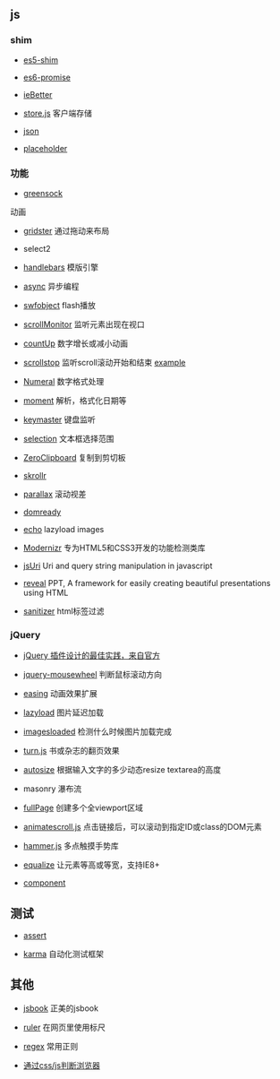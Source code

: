 ﻿## js

### shim

* [es5-shim](https://github.com/kriskowal/es5-shim)

* [es6-promise](https://github.com/jakearchibald/es6-promise)

* [ieBetter](https://github.com/zhangxinxu/ieBetter.js)

* [store.js](https://github.com/marcuswestin/store.js)
客户端存储

* [json](http://www.json.org/)

* [placeholder](https://github.com/mathiasbynens/jquery-placeholder)

### 功能

* [greensock](https://github.com/greensock/GreenSock-JS)

动画

* [gridster](https://github.com/ducksboard/gridster.js)
通过拖动来布局

* select2

* [handlebars](http://handlebarsjs.com/)
模版引擎

* [async](https://github.com/caolan/async)
异步编程

* [swfobject](https://github.com/swfobject/swfobject)
flash播放

* [scrollMonitor](https://github.com/sakabako/scrollMonitor)
监听元素出现在视口

* [countUp](https://github.com/inorganik/countUp.js)
数字增长或减小动画

* [scrollstop](http://james.padolsey.com/javascript/special-scroll-events-for-jquery/)
监听scroll滚动开始和结束 [example](http://www.ghugo.com/special-scroll-events-for-jquery/)

* [Numeral](https://github.com/adamwdraper/Numeral-js)
数字格式处理

* [moment](http://momentjs.com/)
解析，格式化日期等

* [keymaster](https://github.com/madrobby/keymaster)
键盘监听

* [selection](http://lab.lepture.com/selection.js/)
文本框选择范围

* [ZeroClipboard](http://jonrohan.github.com/ZeroClipboard/)
复制到剪切板

* [skrollr](https://github.com/Prinzhorn/skrollr)
* [parallax](http://wagerfield.github.io/parallax/)
滚动视差

* [domready](https://github.com/ded/domready)

* [echo](https://github.com/toddmotto/echo/blob/master/dist/echo.js)
lazyload images

* [Modernizr](https://github.com/Modernizr/Modernizr)
专为HTML5和CSS3开发的功能检测类库

* [jsUri](https://github.com/derek-watson/jsUri)
Uri and query string manipulation in javascript

* [reveal](https://github.com/hakimel/reveal.js/)
PPT, A framework for easily creating beautiful presentations using HTML

* [sanitizer](https://github.com/zenxds/html-sanitizer)
html标签过滤

### jQuery
* [jQuery 插件设计的最佳实践，来自官方](http://learn.jquery.com/plugins/)

* [jquery-mousewheel](https://github.com/brandonaaron/jquery-mousewheel)
判断鼠标滚动方向

* [easing](http://gsgd.co.uk/sandbox/jquery/easing/)
动画效果扩展

* [lazyload](https://github.com/tuupola/jquery_lazyload)
图片延迟加载

* [imagesloaded](https://github.com/desandro/imagesloaded)
检测什么时候图片加载完成

* [turn.js](https://github.com/blasten/turn.js)
书或杂志的翻页效果

* [autosize](https://github.com/jackmoore/autosize)
根据输入文字的多少动态resize textarea的高度

* masonry
瀑布流

* [fullPage](https://github.com/alvarotrigo/fullPage.js)
创建多个全viewport区域

* [animatescroll.js](https://github.com/ramswaroop/animatescroll.js)
点击链接后，可以滚动到指定ID或class的DOM元素

* [hammer.js](https://github.com/EightMedia/hammer.js/)
多点触摸手势库

* [equalize](http://tsvensen.github.io/equalize.js/)
让元素等高或等宽，支持IE8+

* [component](http://component.io/)

## 测试

* [assert](https://github.com/Jxck/assert/blob/master/assert.js)

* [karma](https://github.com/karma-runner/karma)
自动化测试框架

## 其他
* [jsbook](https://github.com/RubyLouvre/jsbook)
正美的jsbook

* [ruler](https://github.com/mark-rolich/RulersGuides.js)
在网页里使用标尺

* [regex](http://www.w3cfuns.com/tools.php?mod=regex)
常用正则

* [通过css/js判断浏览器](http://browserhacks.com/)
